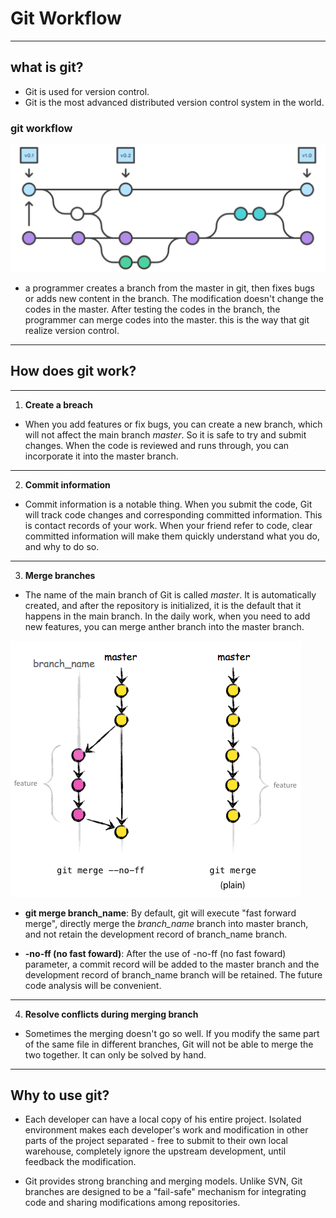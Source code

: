 # **Git Workflow**
***
## **what is git?**

* Git is used for version control.
* Git is the most advanced distributed version control system in the world.

### **git workflow**
![workflow](https://raw.githubusercontent.com/minikyu/gitflow/master/gitflow.png)
* a programmer creates a branch from the master in git, then fixes bugs or adds new content in the branch. The modification doesn't change the codes in the master. After testing the codes in the branch, the programmer can merge codes into the master. this is the way that git realize version control.

***
## **How does git work?**
 ***
 1. **Create a breach**

* When you add features or fix bugs, you can create a new branch, which will not affect the main branch *master*. So it is safe to try and submit changes. When the code is reviewed and runs through, you can incorporate it into the master branch.
***
 2. **Commit information**

* Commit information is a notable thing. When you submit the code, Git will track code changes and corresponding committed information. This is contact records of your work. When your friend refer to code, clear committed information will make them quickly understand what you do, and why to do so.
***
 3. **Merge branches**

* The name of the main branch of Git is called *master*. It is automatically created, and after the repository is initialized, it is the default that it happens in the main branch. In the daily work, when you need to add new features, you can merge anther branch into the master branch.

![merge](https://raw.githubusercontent.com/minikyu/gitflow/master/git.png)
* **git merge branch_name**: 
By default, git will execute "fast forward merge", directly merge the *branch_name* branch into master branch, and not retain the development record of branch_name branch.

* **-no-ff (no fast foward)**:
 After the use of -no-ff (no fast foward)  parameter, a commit record will be added to the master branch and the development record of branch_name branch will be retained. The future code analysis will be convenient.
***
4. **Resolve conflicts during merging branch**

* Sometimes the merging doesn't go so well. If you modify the same part of the same file in different branches, Git will not be able to merge the two together. It can only be solved by hand.
***

## **Why to use git?**

* Each developer can have a local copy of his entire project. Isolated environment makes each developer's work and modification in other parts of the project separated - free to submit to their own local warehouse, completely ignore the upstream development, until feedback the modification.

* Git provides strong branching and merging models. Unlike SVN, Git branches are designed to be a "fail-safe" mechanism for integrating code and sharing modifications among repositories.